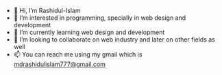 - 👋 Hi, I’m Rashidul-Islam
- 👀 I’m interested in programming, specially in web design and development
- 🌱 I’m currently learning web design and development
- 💞️ I’m looking to collaborate on web industry and later on other fields as well
- 📫 You can reach me using my gmail which is mdrashidulislam777@gmail.com

<!---
Rashidul-Islam777/Rashidul-Islam777 is a ✨ special ✨ repository because its `README.md` (this file) appears on your GitHub profile.
You can click the Preview link to take a look at your changes.
--->
